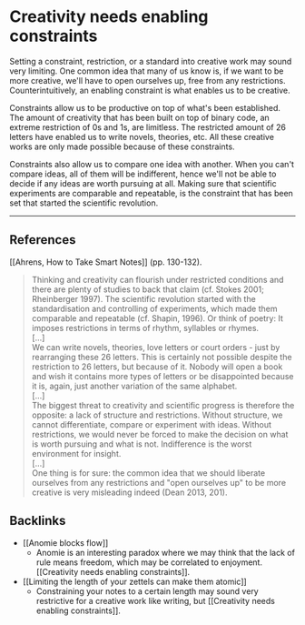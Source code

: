 # Creativity needs enabling constraints
Setting a constraint, restriction, or a standard into creative work may sound very limiting. One common idea that many of us know is, if we want to be more creative, we'll have to open ourselves up, free from any restrictions. Counterintuitively, an enabling constraint is what enables us to be creative.

Constraints allow us to be productive on top of what's been established. The amount of creativity that has been built on top of binary code, an extreme restriction of 0s and 1s, are limitless. The restricted amount of 26 letters have enabled us to write novels, theories, etc. All these creative works are only made possible because of these constraints.

Constraints also allow us to compare one idea with another. When you can't compare ideas, all of them will be indifferent, hence we'll not be able to decide if any ideas are worth pursuing at all. Making sure that scientific experiments are comparable and repeatable, is the constraint that has been set that started the scientific revolution.

---
## References
[[Ahrens, How to Take Smart Notes]] (pp. 130-132).
> Thinking and creativity can flourish under restricted conditions and there are plenty of studies to back that claim (cf. Stokes 2001; Rheinberger 1997). The scientific revolution started with the standardisation and controlling of experiments, which made them comparable and repeatable (cf. Shapin, 1996). Or think of poetry: It imposes restrictions in terms of rhythm, syllables or rhymes.  
> [...]  
> We can write novels, theories, love letters or court orders - just by rearranging these 26 letters. This is certainly not possible despite the restriction to 26 letters, but because of it. Nobody will open a book and wish it contains more types of letters or be disappointed because it is, again, just another variation of the same alphabet.  
> [...]  
> The biggest threat to creativity and scientific progress is therefore the opposite: a lack of structure and restrictions. Without structure, we cannot differentiate, compare or experiment with ideas. Without restrictions, we would never be forced to make the decision on what is worth pursuing and what is not. Indifference is the worst environment for insight.  
> [...]  
> One thing is for sure: the common idea that we should liberate ourselves from any restrictions and "open ourselves up" to be more creative is very misleading indeed (Dean 2013, 201).

## Backlinks
* [[Anomie blocks flow]]
	* Anomie is an interesting paradox where we may think that the lack of rule means freedom, which may be correlated to enjoyment. [[Creativity needs enabling constraints]].
* [[Limiting the length of your zettels can make them atomic]]
	* Constraining your notes to a certain length may sound very restrictive for a creative work like writing, but [[Creativity needs enabling constraints]].

<!-- #evergreen #counterintuitive #constraint -->

<!-- {BearID:B587DC49-E350-4351-994C-6BF7EB0671C8-71920-0001808E21DCFA51} -->
